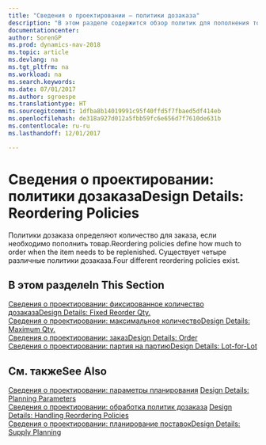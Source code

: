 ```yaml
---
title: "Сведения о проектировании — политики дозаказа"
description: "В этом разделе содержится обзор политик для пополнения товара."
documentationcenter: 
author: SorenGP
ms.prod: dynamics-nav-2018
ms.topic: article
ms.devlang: na
ms.tgt_pltfrm: na
ms.workload: na
ms.search.keywords: 
ms.date: 07/01/2017
ms.author: sgroespe
ms.translationtype: HT
ms.sourcegitcommit: 1dfba8b14019991c95f40ffd5f7fbaed5df414eb
ms.openlocfilehash: de318a927d012a5fbb59fc6e656d7f7610de631b
ms.contentlocale: ru-ru
ms.lasthandoff: 12/01/2017

---
```

# <a name="design-details-reordering-policies"></a><span data-ttu-id="00a69-103">Сведения о проектировании: политики дозаказа</span><span class="sxs-lookup"><span data-stu-id="00a69-103">Design Details: Reordering Policies</span></span>
<span data-ttu-id="00a69-104">Политики дозаказа определяют количество для заказа, если необходимо пополнить товар.</span><span class="sxs-lookup"><span data-stu-id="00a69-104">Reordering policies define how much to order when the item needs to be replenished.</span></span> <span data-ttu-id="00a69-105">Существует четыре различные политики дозаказа.</span><span class="sxs-lookup"><span data-stu-id="00a69-105">Four different reordering policies exist.</span></span>  

## <a name="in-this-section"></a><span data-ttu-id="00a69-106">В этом разделе</span><span class="sxs-lookup"><span data-stu-id="00a69-106">In This Section</span></span>  
[<span data-ttu-id="00a69-107">Сведения о проектировании: фиксированное количество дозаказа</span><span class="sxs-lookup"><span data-stu-id="00a69-107">Design Details: Fixed Reorder Qty.</span></span>](design-details-fixed-reorder-qty.md)  
[<span data-ttu-id="00a69-108">Сведения о проектировании: максимальное количество</span><span class="sxs-lookup"><span data-stu-id="00a69-108">Design Details: Maximum Qty.</span></span>](design-details-maximum-qty.md)  
[<span data-ttu-id="00a69-109">Сведения о проектировании: заказ</span><span class="sxs-lookup"><span data-stu-id="00a69-109">Design Details: Order</span></span>](design-details-order.md)  
[<span data-ttu-id="00a69-110">Сведения о проектировании: партия на партию</span><span class="sxs-lookup"><span data-stu-id="00a69-110">Design Details: Lot-for-Lot</span></span>](design-details-lot-for-lot.md)  

## <a name="see-also"></a><span data-ttu-id="00a69-111">См. также</span><span class="sxs-lookup"><span data-stu-id="00a69-111">See Also</span></span>  
<span data-ttu-id="00a69-112">[Сведения о проектировании: параметры планирования](design-details-planning-parameters.md) </span><span class="sxs-lookup"><span data-stu-id="00a69-112">[Design Details: Planning Parameters](design-details-planning-parameters.md) </span></span>  
<span data-ttu-id="00a69-113">[Сведения о проектировании: обработка политик дозаказа](design-details-handling-reordering-policies.md) </span><span class="sxs-lookup"><span data-stu-id="00a69-113">[Design Details: Handling Reordering Policies](design-details-handling-reordering-policies.md) </span></span>  
[<span data-ttu-id="00a69-114">Сведения о проектировании: планирование поставок</span><span class="sxs-lookup"><span data-stu-id="00a69-114">Design Details: Supply Planning</span></span>](design-details-supply-planning.md)


